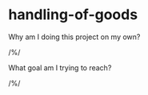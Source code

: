 # handling-of-goods

Why am I doing this project on my own?

/%/

What goal am I trying to reach?

/%/
